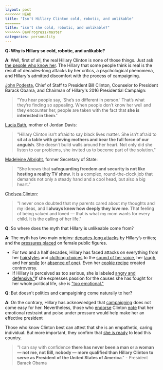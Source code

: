 ```yaml
---
layout: post
<<<<<<< HEAD
title: "Isn't Hillary Clinton cold, robotic, and unlikable"
=======
title: "isn't she cold, robotic, and unlikable?"
>>>>>>> DevProgress/master
categories: personality
---  
```

  
**Q: Why is Hillary so cold, robotic, and unlikable?**
  
**A**: Well, first of all, the real Hillary Clinton is none of those things. Just ask [the people who know her](http://www.vox.com/a/hillary-clinton-interview/the-gap-listener-leadership-quality). The Hillary that some people think is real is the result of decades-long attacks by her critics, a psychological phenomena, and Hillary's admitted discomfort with the process of campaigning.

[John Podesta](http://www.vox.com/a/hillary-clinton-interview/the-gap-listener-leadership-quality), Chief of Staff to President Bill Clinton, Counselor to President Barack Obama, and Chairman of Hillary's 2016 Presidential Campaign:
>"You hear people say, ‘She’s so different in person.’ That’s what they’re finding so appealing. When people don’t know her well and they encounter her, people are taken with the fact that **she is interested in them**."

[Lucia Bath](http://time.com/4424704/dnc-mothers-movement-transcript-speech-video/), mother of Jordan Davis:
>"Hillary Clinton isn’t afraid to say black lives matter. She isn’t afraid to **sit at a table with grieving mothers and bear the full force of our anguish**. She doesn’t build walls around her heart. Not only did she listen to our problems, she invited us to become part of the solution." 

[Madeleine Albright](https://www.demconvention.com/app_news/app_news_speeches/former-secretary-state-madeleine-albright-2016-dnc-speech/), former Secretary of State:
>"She knows that **safeguarding freedom and security is not like hosting a reality TV show**. It is a complex, round-the-clock job that demands not only a steady hand and a cool head, but also a big heart."

[Chelsea Clinton](http://www.realclearpolitics.com/video/2016/07/28/chelsea_clinton_introduces_hillary_at_dnc_she_never_forgets_who_she_is_fighting_for.html):
>"I never once doubted that my parents cared about my thoughts and my ideas, and **I always knew how deeply they love me**. That feeling of being valued and loved — that is what my mom wants for every child. It is the calling of her life."

**Q**: So where does the myth that Hillary is unlikeable come from?

**A**: The myth has two main origins: [decades-long attacks](https://decorrespondent.nl/5072/clinton-derangement-syndrome-diagnosing-the-real-reason-that-so-many-americans-hate-hillary/1434615793424-45000115) by Hillary’s critics; and the [pressures placed](http://www.nytimes.com/2016/09/25/opinion/sunday/hillary-clintons-angry-face.html?_r=0) on female public figures.

* For two and a half decades, Hillary has faced attacks on everything from her [hairstyles](http://www.slate.com/articles/double_x/doublex/2015/11/hillary_clinton_hair_attacks_from_the_headband_to_the_wig.html) and [clothing choices](https://www.bustle.com/articles/86973-5-times-hillary-clintons-style-was-criticized-instead-of-her-ideas) to the [sound of her voice](http://www.huffingtonpost.com/entry/complaining-hillary-clintons-voice_us_579add5de4b0693164c0b55c), her [laugh](http://mediamatters.org/blog/2015/10/14/media-return-to-deriding-hillary-clintons-laugh/206136), and her [smile](http://fortune.com/2016/09/27/hillary-clinton-smiling-debate/) (or [absence of one](http://www.nytimes.com/2016/09/09/us/politics/hillary-clinton-smiling.html)). Even her [cookie recipe](http://www.cnn.com/2012/03/16/opinion/swinth-hillary-clinton/index.html) created controversy. 
* If Hillary is perceived as too serious, she is labeled [angry and defensive.”](http://nytlive.nytimes.com/womenintheworld/2016/09/08/clinton-criticized-for-not-smiling-enough-during-commander-in-chief-forum/)If she expresses passion for the causes she has fought for her whole political life, she is ["too emotional."](https://thinkprogress.org/media-torn-over-whether-to-cast-clinton-as-weak-or-calculating-for-emotional-display-89faa9827964#.45qbd7hn2) 

**Q**: But doesn't politics and campaigining come naturally to her?

**A**: On the contrary, Hillary has acknowledged that [campaigning](http://www.politico.com/blogs/2016-dem-primary-live-updates-and-results/2016/03/hillary-clinton-i-am-not-a-natural-politician-220544) does not come easy for her. Nevertheless, those who [endorse](http://www.chron.com/opinion/recommendations/article/For-Hillary-Clinton-8650345.php) Clinton [note](http://www.azcentral.com/story/opinion/editorial/2016/09/27/hillary-clinton-endorsement/91198668/) that her emotional restraint and poise under pressure would help make her an effective president

Those who know Clinton best can attest that she is an empathetic, caring individual. But more important, they confirm that [she is ready](http://www.vox.com/2016/7/27/12306702/democratic-convention-obama-hillary-clinton-bill-qualified) to lead this country.
> "I can say with confidence **there has never been a man or a woman — not me, not Bill, nobody — more qualified than Hillary Clinton to serve as President of the United States of America**." - President Barack Obama
